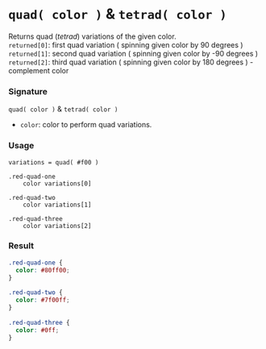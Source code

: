 # `quad( color )` & `tetrad( color )`

Returns quad (*tetrad*) variations of the given color.  
`returned[0]`: first quad variation ( spinning given color by 90 degrees )  
`returned[1]`: second quad variation ( spinning given color by -90 degrees )  
`returned[2]`: third quad variation ( spinning given color by 180 degrees ) - complement color

### Signature

`quad( color )` & `tetrad( color )`

* `color`: color to perform quad variations.

### Usage

```stylus
variations = quad( #f00 )

.red-quad-one
    color variations[0]
    
.red-quad-two
    color variations[1]
    
.red-quad-three
    color variations[2]
```

### Result

```css
.red-quad-one {
  color: #80ff00;
}
    
.red-quad-two {
  color: #7f00ff;
}
    
.red-quad-three {
  color: #0ff;
}
```
